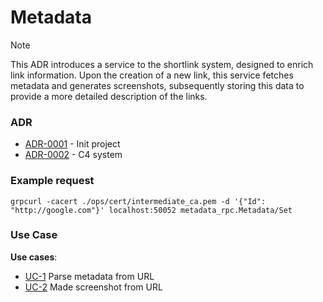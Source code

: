 # Metadata

> [!NOTE]
> This ADR introduces a service to the shortlink system, designed to enrich link information.
> Upon the creation of a new link, this service fetches metadata and generates screenshots,
> subsequently storing this data to provide a more detailed description of the links.

### ADR

- [ADR-0001](./docs/ADR/decisions/0001-init.md) - Init project
- [ADR-0002](./docs/ADR/decisions/0002-c4-system.md) - C4 system

### Example request

```
grpcurl -cacert ./ops/cert/intermediate_ca.pem -d '{"Id": "http://google.com"}' localhost:50052 metadata_rpc.Metadata/Set
```

### Use Case

**Use cases**:

- [UC-1](./application/parsers/README.md) Parse metadata from URL
- [UC-2](./application/screenshot/README.md) Made screenshot from URL
